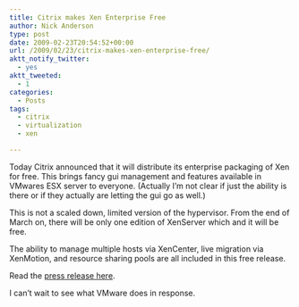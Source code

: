 ```yaml
---
title: Citrix makes Xen Enterprise Free
author: Nick Anderson
type: post
date: 2009-02-23T20:54:52+00:00
url: /2009/02/23/citrix-makes-xen-enterprise-free/
aktt_notify_twitter:
  - yes
aktt_tweeted:
  - 1
categories:
  - Posts
tags:
  - citrix
  - virtualization
  - xen

---
```

Today Citrix announced that it will distribute its enterprise packaging of Xen for free. This brings fancy gui management and features available in VMwares ESX server to everyone. (Actually I&#8217;m not clear if just the ability is there or if they actually are letting the gui go as well.)

This is not a scaled down, limited version of the hypervisor. From the end of March on, there will be only one edition of XenServer which and it will be free.

The ability to manage multiple hosts via XenCenter, live migration via XenMotion, and resource sharing pools are all included in this free release.

Read the [press release here][1].

I can&#8217;t wait to see what VMware does in response.

 [1]: http://www.citrix.com/English/NE/news/news.asp?newsID=1687130
